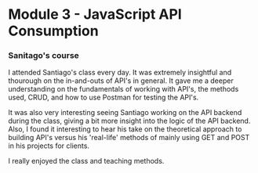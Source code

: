 # Module 3 - JavaScript API Consumption

### Sanitago's course
I attended Santiago's class every day. It was extremely insightful and thourough on the in-and-outs of API's in general. It gave me a deeper understanding on the fundamentals of working with API's, the methods used, CRUD, and how to use Postman for testing the API's.

It was also very interesting seeing Santiago working on the API backend during the class, giving a bit more insight into the logic of the API backend. Also, I found it interesting to hear his take on the theoretical approach to building API's versus his 'real-life' methods of mainly using GET and POST in his projects for clients.

I really enjoyed the class and teaching methods.
